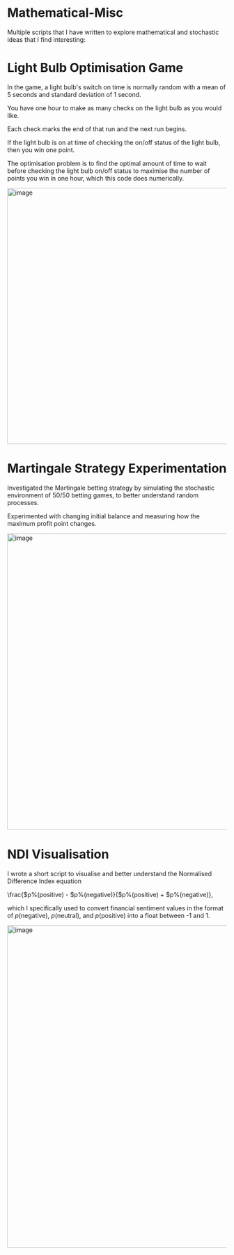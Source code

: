 # Mathematical-Misc
Multiple scripts that I have written to explore mathematical and stochastic ideas that I find interesting:

# Light Bulb Optimisation Game
In the game, a light bulb's switch on time is normally random with a mean of 5 seconds and standard deviation of 1 second.

You have one hour to make as many checks on the light bulb as you would like.

Each check marks the end of that run and the next run begins.

If the light bulb is on at time of checking the on/off status of the light bulb, then you win one point.

The optimisation problem is to find the optimal amount of time to wait before checking the light bulb on/off status to maximise the number of points you win in one hour, which this code does numerically.

<img width="931" height="587" alt="image" src="https://github.com/user-attachments/assets/084f31a8-6e98-4922-befd-2b4c58c3657c" />

# Martingale Strategy Experimentation
Investigated the Martingale betting strategy by simulating the stochastic environment of 50/50 betting games, to better understand random processes.

Experimented with changing initial balance and measuring how the maximum profit point changes.

<img width="1080" height="680" alt="image" src="https://github.com/user-attachments/assets/cde4e81d-133f-4c09-9151-092aa895e54e" />

# NDI Visualisation
I wrote a short script to visualise and better understand the Normalised Difference Index equation

\frac{$p%(positive) - $p%(negative)}{$p%(positive) + $p%(negative)}, 

which I specifically used to convert financial sentiment values in the format of $p$(negative), $p$(neutral), and $p$(positive) into a float between -1 and 1.

<img width="1085" height="740" alt="image" src="https://github.com/user-attachments/assets/00d9a10d-2f17-423d-b8fb-95bbd6625243" />
